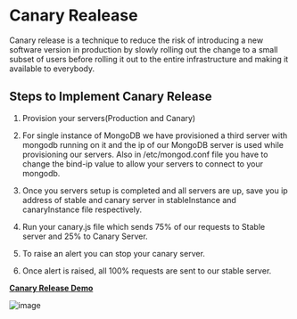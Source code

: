 # Canary Realease

Canary release is a technique to reduce the risk of introducing a new software version in production by slowly rolling out the change to a small subset of users before rolling it out to the entire infrastructure and making it available to everybody.


## Steps to Implement Canary Release

1. Provision your servers(Production and Canary)

2. For single instance of MongoDB we have provisioned a third server with mongodb running on it and the ip of our MongoDB server is used while provisioning our servers. Also in /etc/mongod.conf file you have to change the bind-ip value to allow your servers to connect to your mongodb.

3. Once you servers setup is completed and all servers are up, save you ip address of stable and canary server in stableInstance and canaryInstance file respectively. 

4. Run your canary.js file which sends 75% of our requests to Stable server and 25% to Canary Server.

5. To raise an alert you can stop your canary server.

5. Once alert is raised, all 100% requests are sent to our stable server.

 **[Canary Release Demo](https://youtu.be/xv2Xlu7iNNs)**



![image]( https://github.ncsu.edu/asaxena3/CSC519-Project/blob/Milestone3/CanaryRelease/Canary.png "Canary Release")
